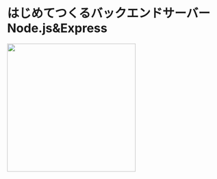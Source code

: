 # はじめてつくるバックエンドサーバー Node.js&Express

<img src="https://m.media-amazon.com/images/I/71LFwoCEF6L._SL1500_.jpg" width="300px">
